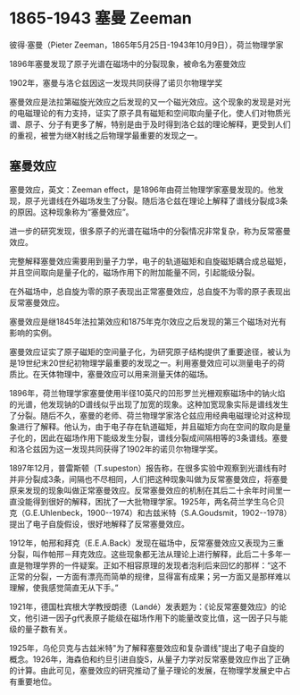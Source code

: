 
# 1865-1943 塞曼 Zeeman

彼得·塞曼（Pieter Zeeman，1865年5月25日-1943年10月9日），荷兰物理学家

1896年塞曼发现了原子光谱在磁场中的分裂现象，被命名为塞曼效应

1902年，塞曼与洛仑兹因这一发现共同获得了诺贝尔物理学奖

塞曼效应是法拉第磁旋光效应之后发现的又一个磁光效应。这个现象的发现是对光的电磁理论的有力支持，证实了原子具有磁矩和空间取向量子化，使人们对物质光谱、原子、分子有更多了解，特别是由于及时得到洛仑兹的理论解释，更受到人们的重视，被誉为继X射线之后物理学最重要的发现之一。

## 塞曼效应

塞曼效应，英文：Zeeman effect，是1896年由荷兰物理学家塞曼发现的。他发现，原子光谱线在外磁场发生了分裂。随后洛仑兹在理论上解释了谱线分裂成3条的原因。这种现象称为“塞曼效应”。

进一步的研究发现，很多原子的光谱在磁场中的分裂情况非常复杂，称为反常塞曼效应。

完整解释塞曼效应需要用到量子力学，电子的轨道磁矩和自旋磁矩耦合成总磁矩，并且空间取向是量子化的，磁场作用下的附加能量不同，引起能级分裂。

在外磁场中，总自旋为零的原子表现出正常塞曼效应，总自旋不为零的原子表现出反常塞曼效应。

塞曼效应是继1845年法拉第效应和1875年克尔效应之后发现的第三个磁场对光有影响的实例。

塞曼效应证实了原子磁矩的空间量子化，为研究原子结构提供了重要途径，被认为是19世纪末20世纪初物理学最重要的发现之一。利用塞曼效应可以测量电子的荷质比。在天体物理中，塞曼效应可以用来测量天体的磁场。

1896年，荷兰物理学家塞曼使用半径10英尺的凹形罗兰光栅观察磁场中的钠火焰的光谱，他发现钠的D谱线似乎出现了加宽的现象。这种加宽现象实际是谱线发生了分裂。随后不久，塞曼的老师、荷兰物理学家洛仑兹应用经典电磁理论对这种现象进行了解释。他认为，由于电子存在轨道磁矩，并且磁矩方向在空间的取向是量子化的，因此在磁场作用下能级发生分裂，谱线分裂成间隔相等的3条谱线。塞曼和洛仑兹因为这一发现共同获得了1902年的诺贝尔物理学奖。

1897年12月，普雷斯顿（T.supeston）报告称，在很多实验中观察到光谱线有时并非分裂成3条，间隔也不尽相同，人们把这种现象叫做为反常塞曼效应，将塞曼原来发现的现象叫做正常塞曼效应。反常塞曼效应的机制在其后二十余年时间里一直没能得到很好的解释，困扰了一大批物理学家。1925年，两名荷兰学生乌仑贝克（G.E.Uhlenbeck，1900--1974）和古兹米特（S.A.Goudsmit，1902--1978）提出了电子自旋假设，很好地解释了反常塞曼效应。

1912年，帕邢和拜克（E.E.A.Back）发现在磁场中，反常塞曼效应又表现为三重分裂，叫作帕邢－拜克效应。这些现象都无法从理论上进行解释，此后二十多年一直是物理学界的一件疑案。正如不相容原理的发现者泡利后来回忆的那样：“这不正常的分裂，一方面有漂亮而简单的规律，显得富有成果；另一方面又是那样难以理解，使我感觉简直无从下手。”

1921年，德国杜宾根大学教授朗德（Landé）发表题为：《论反常塞曼效应》的论文，他引进一因子g代表原子能级在磁场作用下的能量改变比值，这一因子只与能级的量子数有关。

1925年，乌伦贝克与古兹米特"为了解释塞曼效应和复杂谱线"提出了电子自旋的概念。1926年，海森伯和约旦引进自旋S，从量子力学对反常塞曼效应作出了正确的计算。由此可见，塞曼效应的研究推动了量子理论的发展，在物理学发展史中占有重要地位。
